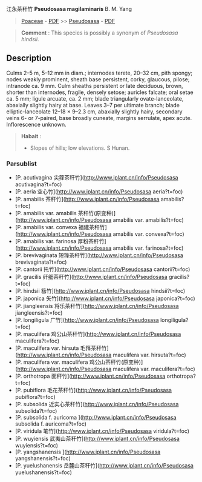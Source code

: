 江永茶秆竹 **Pseudosasa magilaminaris** B. M. Yang

> [Poaceae](http://www.iplant.cn/info/Poaceae?t=foc) - [PDF](http://www.iplant.cn/foc/pdf/Poaceae.pdf) >> [Pseudosasa](http://www.iplant.cn/info/Pseudosasa?t=foc) - [PDF](http://www.iplant.cn/foc/pdf/Pseudosasa.pdf)

> **Comment** : 
> This species is possibly a synonym of *Pseudosasa hindsii*.

## Description

Culms 2–5 m, 5–12 mm in diam.; internodes terete, 20–32 cm, pith spongy; nodes weakly prominent, sheath base persistent, corky, glaucous, pilose; intranode ca. 9 mm. Culm sheaths persistent or late deciduous, brown, shorter than internodes, fragile, densely setose; auricles falcate; oral setae ca. 5 mm; ligule arcuate, ca. 2 mm; blade triangularly ovate-lanceolate, abaxially slightly hairy at base. Leaves 3–7 per ultimate branch; blade elliptic-lanceolate 12–18 × 9–2.3 cm, abaxially slightly hairy, secondary veins 6- or 7-paired, base broadly cuneate, margins serrulate, apex acute. Inflorescence unknown.


> **Habait** : 
>* Slopes of hills; low elevations. S Hunan.


### Parsublist

* [P.  acutivagina  尖箨茶秆竹](http://www.iplant.cn/info/Pseudosasa acutivagina?t=foc)
* [P.  aeria  空心竹](http://www.iplant.cn/info/Pseudosasa aeria?t=foc)
* [P.  amabilis  茶秆竹](http://www.iplant.cn/info/Pseudosasa amabilis?t=foc)
* [P.  amabilis var. amabilis  茶秆竹(原变种)](http://www.iplant.cn/info/Pseudosasa amabilis var. amabilis?t=foc)
* [P.  amabilis var. convexa  福建茶秆竹](http://www.iplant.cn/info/Pseudosasa amabilis var. convexa?t=foc)
* [P.  amabilis var. farinosa  厚粉茶秆竹](http://www.iplant.cn/info/Pseudosasa amabilis var. farinosa?t=foc)
* [P.  brevivaginata  短箨茶秆竹](http://www.iplant.cn/info/Pseudosasa brevivaginata?t=foc)
* [P.  cantorii  托竹](http://www.iplant.cn/info/Pseudosasa cantorii?t=foc)
* [P.  gracilis  纤细茶秆竹](http://www.iplant.cn/info/Pseudosasa gracilis?t=foc)
* [P.  hindsii  篲竹](http://www.iplant.cn/info/Pseudosasa hindsii?t=foc)
* [P.  japonica  矢竹](http://www.iplant.cn/info/Pseudosasa japonica?t=foc)
* [P.  jiangleensis  将乐茶秆竹](http://www.iplant.cn/info/Pseudosasa jiangleensis?t=foc)
* [P.  longiligula  广竹](http://www.iplant.cn/info/Pseudosasa longiligula?t=foc)
* [P.  maculifera  鸡公山茶秆竹](http://www.iplant.cn/info/Pseudosasa maculifera?t=foc)
* [P.  maculifera var. hirsuta  毛箨茶秆竹](http://www.iplant.cn/info/Pseudosasa maculifera var. hirsuta?t=foc)
* [P.  maculifera var. maculifera  鸡公山茶秆竹(原变种)](http://www.iplant.cn/info/Pseudosasa maculifera var. maculifera?t=foc)
* [P.  orthotropa  面秆竹](http://www.iplant.cn/info/Pseudosasa orthotropa?t=foc)
* [P.  pubiflora  毛花茶秆竹](http://www.iplant.cn/info/Pseudosasa pubiflora?t=foc)
* [P.  subsolida  近实心茶秆竹](http://www.iplant.cn/info/Pseudosasa subsolida?t=foc)
* [P.  subsolida f. auricoma  ](http://www.iplant.cn/info/Pseudosasa subsolida f. auricoma?t=foc)
* [P.  viridula  笔竹](http://www.iplant.cn/info/Pseudosasa viridula?t=foc)
* [P.  wuyiensis  武夷山茶秆竹](http://www.iplant.cn/info/Pseudosasa wuyiensis?t=foc)
* [P.  yangshanensis  ](http://www.iplant.cn/info/Pseudosasa yangshanensis?t=foc)
* [P.  yuelushanensis  岳麓山茶秆竹](http://www.iplant.cn/info/Pseudosasa yuelushanensis?t=foc)
